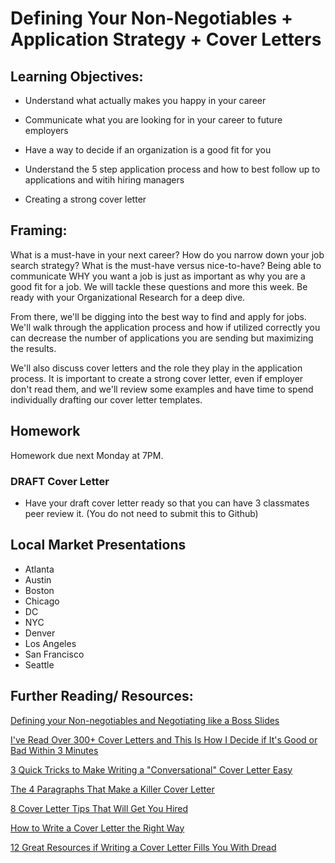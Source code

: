 #  Defining Your Non-Negotiables + Application Strategy + Cover Letters

## Learning Objectives:

* Understand what actually makes you happy in your career

* Communicate what you are looking for in your career to future employers

* Have a way to decide if an organization is a good fit for you

* Understand the 5 step application process and how to best follow up to applications and witih hiring managers

* Creating a strong cover letter

## Framing:

What is a must-have in your next career? How do you narrow down your job search strategy? What is the must-have versus nice-to-have? Being able to communicate WHY you want a job is just as important as why you are a good fit for a job. We will tackle these questions and more this week. Be ready with your Organizational Research for a deep dive. 

From there, we'll be digging into the best way to find and apply for jobs. We'll walk through the application process and how if utilized correctly you can decrease the number of applications you are sending but maximizing the results. 

We'll also discuss cover letters and the role they play in the application process. It is important to create a strong cover letter, even if employer don't read them, and we'll review some examples and have time to spend individually drafting our cover letter templates. 


## Homework 
Homework due next Monday at 7PM. 

### DRAFT Cover Letter

- Have your draft cover letter ready so that you can have 3 classmates peer review it. (You do not need to submit this to Github)

## Local Market Presentations

- Atlanta
- Austin
- Boston
- Chicago
- DC
- NYC
- Denver
- Los Angeles
- San Francisco
- Seattle

## Further Reading/ Resources:

[Defining your Non-negotiables and Negotiating like a Boss 
 Slides](https://drive.google.com/file/d/1XR6w_v9uKqvLo1XVAloRkqY7F8Ybc5P5/view?usp=sharing)

[I've Read Over 300+ Cover Letters and This Is How I Decide if It's Good or Bad Within 3 Minutes](https://www.themuse.com/advice/ive-read-over-300-cover-letters-and-this-is-how-i-decide-if-its-good-or-bad-within-3-minutes?utm_medium=email&utm_campaign=botw_10022016&utm_source=blueshift&utm_content=botw_sunday&bsft_eid=989f3f70-6d28-4c5b-9c77-226be49c6d96&bsft_clkid=b9d1dd79-3c34-4507-980b-f3e70aef7c5b&bsft_uid=6a7435ca-a930-4f53-a4b0-3131b83243a7&bsft_mid=98515e7d-7a63-4d5e-aed7-5c26805ec564)

[3 Quick Tricks to Make Writing a "Conversational" Cover Letter Easy](https://www.themuse.com/advice/3-quick-tricks-to-make-writing-a-conversational-cover-letter-easy/?utm_campaign=daily_20161116&utm_source=blueshift&utm_content=daily_wednesday_fullarticle&bsft_eid=5d8f1f10-dc6a-45b9-a5c4-a72851b3c1e2&bsft_clkid=4faca338-9691-4737-9325-a22e4cdae1b6&bsft_uid=6a7435ca-a930-4f53-a4b0-3131b83243a7&bsft_mid=daf766d1-a25d-4a40-b371-8a26709106ae)

[The 4 Paragraphs That Make a Killer Cover Letter](https://www.levo.com/posts/the-4-paragraphs-that-make-a-killer-cover-letter)

[8 Cover Letter Tips That Will Get You Hired](https://www.levo.com/posts/best-cover-letter-tips)

[How to Write a Cover Letter the Right Way](https://www.levo.com/posts/how-to-write-a-cover-letter-the-right-way)

[12 Great Resources if Writing a Cover Letter Fills You With Dread](https://www.themuse.com/advice/12-great-resources-if-writing-a-cover-letter-fills-you-with-dread)



